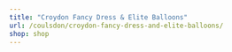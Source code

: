 ```yaml
---
title: "Croydon Fancy Dress & Elite Balloons"
url: /coulsdon/croydon-fancy-dress-and-elite-balloons/
shop: shop
---
```


